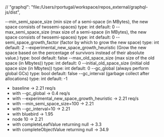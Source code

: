 // "graphql": "file:/Users/rportugal/workspace/repos_external/graphql-js/dist",


--min_semi_space_size (min size of a semi-space (in MBytes), the new space consists of twosemi-spaces)
        type: int  default: 0
  --max_semi_space_size (max size of a semi-space (in MBytes), the new space consists of twosemi-spaces)
        type: int  default: 0
  --semi_space_growth_factor (factor by which to grow the new space)
        type: int  default: 2
  --experimental_new_space_growth_heuristic (Grow the new space based on the percentage of survivors instead of their absolute value.)
        type: bool  default: false
  --max_old_space_size (max size of the old space (in Mbytes))
        type: int  default: 0
  --initial_old_space_size (initial old space size (in Mbytes))
        type: int  default: 0
  --gc_global (always perform global GCs)
        type: bool  default: false
  --gc_interval (garbage collect after <n> allocations)
        type: int  default: -1



* baseline                                        -> 2.21 req/s
* with --gc_global                                -> 0.4 req/s
* with --experimental_new_space_growth_heuristic  -> 2.21 req/s
* with --min_semi_space_size=100                  -> 2.21
* with --gc_interval=10                           -> 2.21
* with bluebird                                   -> 1.95
* node 10                                         -> 2.21
* with completeLeafValue returning null           -> 3.3
* with completeObjectValue returning null         -> 34.9

